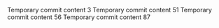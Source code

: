 Temporary commit content 3
Temporary commit content 51
Temporary commit content 56
Temporary commit content 87
